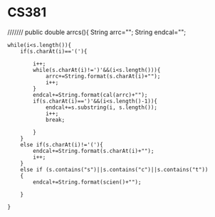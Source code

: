 # CS381
///////
public double arrcs(){
	String arrc="";
	String endcal="";
	


	while(i<s.length()){
		if(s.charAt(i)=='('){
		
			i++;
			while(s.charAt(i)!=')'&&(i<s.length())){
				arrc+=String.format(s.charAt(i)+"");
				i++;
			}
			endcal+=String.format(cal(arrc)+"");
			if(s.charAt(i)==')'&&(i<s.length()-1)){
				endcal+=s.substring(i, s.length());
				i++;
				break;
				
			}
		}
		else if(s.charAt(i)!='('){
			endcal+=String.format(s.charAt(i)+"");
			i++;
		}
		else if (s.contains("s")||s.contains("c")||s.contains("t"))
		{
			endcal+=String.format(scien()+"");
			
		}
		
	}
	
